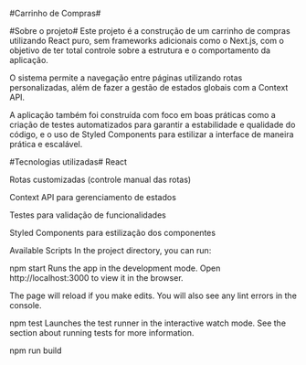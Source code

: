 #Carrinho de Compras#

#Sobre o projeto# Este projeto é a construção de um carrinho de compras utilizando React puro, sem frameworks adicionais como o Next.js, com o objetivo de ter total controle sobre a estrutura e o comportamento da aplicação.

O sistema permite a navegação entre páginas utilizando rotas personalizadas, além de fazer a gestão de estados globais com a Context API.

A aplicação também foi construída com foco em boas práticas como a criação de testes automatizados para garantir a estabilidade e qualidade do código, e o uso de Styled Components para estilizar a interface de maneira prática e escalável.

#Tecnologias utilizadas# React

Rotas customizadas (controle manual das rotas)

Context API para gerenciamento de estados

Testes para validação de funcionalidades

Styled Components para estilização dos componentes

Available Scripts
In the project directory, you can run:

npm start
Runs the app in the development mode.
Open http://localhost:3000 to view it in the browser.

The page will reload if you make edits.
You will also see any lint errors in the console.

npm test
Launches the test runner in the interactive watch mode.
See the section about running tests for more information.

npm run build
